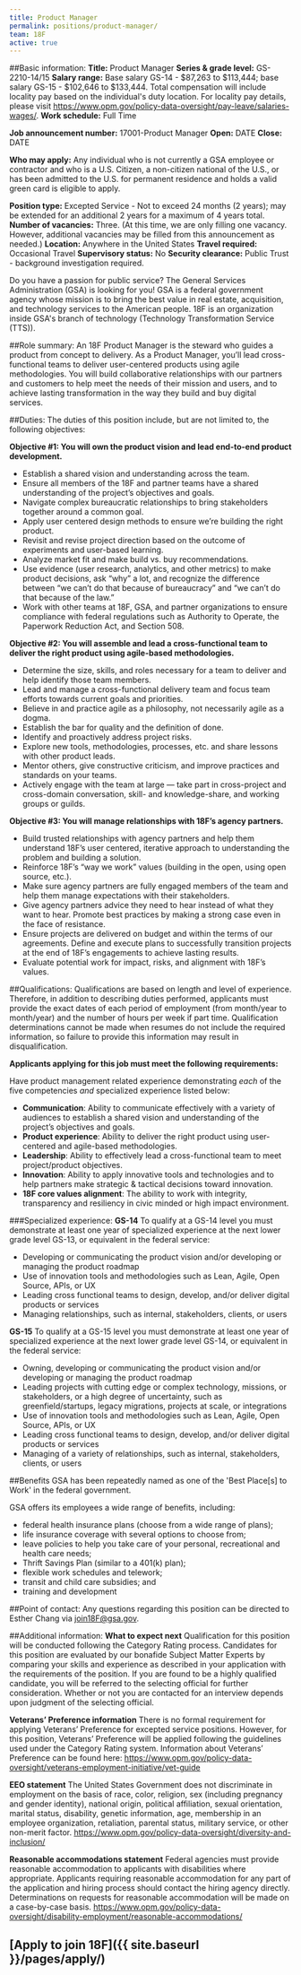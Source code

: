 ```yaml
---
title: Product Manager
permalink: positions/product-manager/
team: 18F
active: true
---
```

##Basic information:
**Title:** Product Manager
**Series & grade level:** GS-2210-14/15
**Salary range:** Base salary GS-14 - $87,263 to $113,444; base salary GS-15 - $102,646 to $133,444. Total compensation will include locality pay based on the individual's duty location. For locality pay details, please visit https://www.opm.gov/policy-data-oversight/pay-leave/salaries-wages/.
**Work schedule:** Full Time

**Job announcement number:** 17001-Product Manager
**Open:** DATE
**Close:** DATE

**Who may apply:**
Any individual who is not currently a GSA employee or contractor and who is a U.S. Citizen, a non-citizen national of the U.S., or has been admitted to the U.S. for permanent residence and holds a valid green card is eligible to apply.

**Position type:** Excepted Service - Not to exceed 24 months (2 years); may be extended for an additional 2 years for a maximum of 4 years total.
**Number of vacancies:** Three. (At this time, we are only filling one vacancy. However, additional vacancies may be filled from this announcement as needed.)
**Location:** Anywhere in the United States
**Travel required:** Occasional Travel
**Supervisory status:** No
**Security clearance:** Public Trust - background investigation required.

Do you have a passion for public service? The General Services Administration (GSA) is looking for you! GSA is a federal government agency whose mission is to bring the best value in real estate, acquisition, and technology services to the American people. 18F is an organization inside GSA's branch of technology (Technology Transformation Service (TTS)).

##Role summary:
An 18F Product Manager is the steward who guides a product from concept to delivery. As a Product Manager, you’ll lead cross-functional teams to deliver user-centered products using agile methodologies.  You will build collaborative relationships with our partners and customers to help meet the needs of their mission and users, and to achieve lasting transformation in the way they build and buy digital services.

##Duties:
The duties of this position include, but are not limited to, the following objectives:

**Objective #1: You will own the product vision and lead end-to-end product development.**
- Establish a shared vision and understanding across the team.
- Ensure all members of the 18F and partner teams have a shared understanding of the project’s objectives and goals.
- Navigate complex bureaucratic relationships to bring stakeholders together around a common goal.
- Apply user centered design methods to ensure we’re building the right product.
- Revisit and revise project direction based on the outcome of experiments and user-based learning. 
- Analyze market fit and make build vs. buy recommendations.
- Use evidence (user research, analytics, and other metrics) to make product decisions, ask “why” a lot, and recognize the difference between “we can’t do that because of bureaucracy” and “we can’t do that because of the law.”
- Work with other teams at 18F, GSA, and partner organizations to ensure compliance with federal regulations such as Authority to Operate, the Paperwork Reduction Act, and Section 508.

**Objective #2: You will assemble and lead a cross-functional team to deliver the right product using agile-based methodologies.**
- Determine the size, skills, and roles necessary for a team to deliver and help identify those team members.
- Lead and manage a cross-functional delivery team and focus team efforts towards current goals and priorities.
- Believe in and practice agile as a philosophy, not necessarily agile as a dogma.
- Establish the bar for quality and the definition of done.
- Identify and proactively address project risks.
- Explore new tools, methodologies, processes, etc. and share lessons with other product leads.
- Mentor others, give constructive criticism, and improve practices and standards on your teams.
- Actively engage with the team at large — take part in cross-project and cross-domain conversation, skill- and knowledge-share, and working groups or guilds.

**Objective #3: You will manage relationships with 18F’s agency partners.**
- Build trusted relationships with agency partners and help them understand 18F’s user centered, iterative approach to understanding the problem and building a solution.
- Reinforce 18F’s “way we work” values (building in the open, using open source, etc.).
- Make sure agency partners are fully engaged members of the team and help them manage expectations with their stakeholders.
- Give agency partners advice they need to hear instead of what they want to hear. Promote best practices by making a strong case even in the face of resistance.
- Ensure projects are delivered on budget and within the terms of our agreements. Define and execute plans to successfully transition projects at the end of 18F’s engagements to achieve lasting results.
- Evaluate potential work for impact, risks, and alignment with 18F’s values.


##Qualifications:
Qualifications are based on length and level of experience.  Therefore, in addition to describing duties performed, applicants must provide the exact dates of each period of employment (from month/year to month/year) and the number of hours per week if part time.  Qualification determinations cannot be made when resumes do not include the required information, so failure to provide this information may result in disqualification.

**Applicants applying for this job must meet the following requirements:**

Have product management related experience demonstrating *each* of the five competencies *and* specialized experience listed below:
- **Communication**: Ability to communicate effectively with a variety of audiences to establish a shared vision and understanding of the project’s objectives and goals.
- **Product experience**: Ability to deliver the right product using user-centered and agile-based methodologies.
- **Leadership**: Ability to effectively lead a cross-functional team to meet project/product objectives.
- **Innovation**: Ability to apply innovative tools and technologies  and to help partners make strategic & tactical decisions toward innovation.
- **18F core values alignment**: The ability to work with integrity, transparency and resiliency in civic minded or high impact environment.

###Specialized experience:
**GS-14**
To qualify at a GS-14 level you must demonstrate at least one year of specialized experience at the next lower grade level GS-13, or equivalent in the federal service:
- Developing or communicating the product vision and/or developing or managing the product roadmap
- Use of innovation tools and methodologies such as Lean, Agile, Open Source, APIs, or UX
- Leading cross functional teams to design, develop, and/or deliver digital products or services
- Managing relationships, such as internal, stakeholders, clients, or users

**GS-15**
To qualify at a GS-15 level you must demonstrate at least one year of specialized experience at the next lower grade level GS-14, or equivalent in the federal service:
- Owning, developing or communicating the product vision and/or developing or managing the product roadmap
- Leading projects with cutting edge or complex technology, missions, or stakeholders, or a high degree of uncertainty, such as greenfield/startups, legacy migrations, projects at scale, or integrations
- Use of innovation tools and methodologies such as Lean, Agile, Open Source, APIs, or UX
- Leading cross functional teams to design, develop, and/or deliver digital products or services
- Managing of a variety of relationships, such as internal, stakeholders, clients, or users


##Benefits
GSA has been repeatedly named as one of the 'Best Place[s] to Work' in the federal government.

GSA offers its employees a wide range of benefits, including:
* federal health insurance plans (choose from a wide range of plans);
* life insurance coverage with several options to choose from;
* leave policies to help you take care of your personal, recreational and health care needs;
* Thrift Savings Plan (similar to a 401(k) plan);
* flexible work schedules and telework;
* transit and child care subsidies; and
* training and development

##Point of contact:
Any questions regarding this position can be directed to Esther Chang via join18F@gsa.gov.


##Additional information:
**What to expect next**
Qualification for this position will be conducted following the Category Rating process. Candidates for this position are evaluated by our bonafide Subject Matter Experts by comparing your skills and experience as described in your application with the requirements of the position. If you are found to be a highly qualified candidate, you will be referred to the selecting official for further consideration. Whether or not you are contacted for an interview depends upon judgment of the selecting official.

**Veterans’ Preference information**
There is no formal requirement for applying Veterans’ Preference for excepted service positions. However, for this position, Veterans’ Preference will be applied following the guidelines used under the Category Rating system. Information about Veterans’ Preference can be found here: https://www.opm.gov/policy-data-oversight/veterans-employment-initiative/vet-guide

**EEO statement**
The United States Government does not discriminate in employment on the basis of race, color, religion, sex (including pregnancy and gender identity), national origin, political affiliation, sexual orientation, marital status, disability, genetic information, age, membership in an employee organization, retaliation, parental status, military service, or other non-merit factor.
https://www.opm.gov/policy-data-oversight/diversity-and-inclusion/

**Reasonable accommodations statement**
Federal agencies must provide reasonable accommodation to applicants with disabilities where appropriate. Applicants requiring reasonable accommodation for any part of the application and hiring process should contact the hiring agency directly. Determinations on requests for reasonable accommodation will be made on a case-by-case basis. https://www.opm.gov/policy-data-oversight/disability-employment/reasonable-accommodations/

## [Apply to join 18F]({{ site.baseurl }}/pages/apply/)
